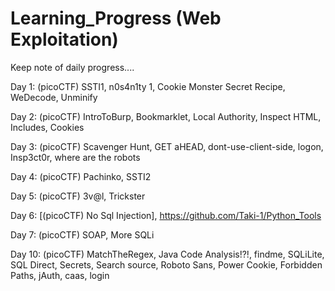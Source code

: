 # Learning_Progress (Web Exploitation)
Keep note of daily progress....

Day 1: 
(picoCTF) SSTI1, n0s4n1ty 1, Cookie Monster Secret Recipe, WeDecode, Unminify

Day 2:
(picoCTF) IntroToBurp, Bookmarklet, Local Authority, Inspect HTML, Includes, Cookies

Day 3:
(picoCTF) Scavenger Hunt, GET aHEAD, dont-use-client-side, logon, Insp3ct0r, where are the robots

Day 4:
(picoCTF) Pachinko, SSTI2

Day 5:
(picoCTF) 3v@l, Trickster

Day 6:
[(picoCTF) No Sql Injection], https://github.com/Taki-1/Python_Tools

Day 7:
(picoCTF) SOAP, More SQLi

Day 10:
(picoCTF) MatchTheRegex, Java Code Analysis!?!, findme, SQLiLite, SQL Direct, Secrets, Search source, Roboto Sans, Power Cookie, Forbidden Paths, jAuth, caas, login
